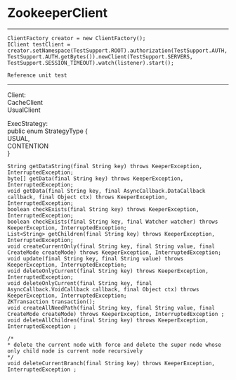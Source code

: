 # ZookeeperClient

-----

    ClientFactory creator = new ClientFactory();   
    IClient testClient = creator.setNamespace(TestSupport.ROOT).authorization(TestSupport.AUTH, TestSupport.AUTH.getBytes()).newClient(TestSupport.SERVERS, TestSupport.SESSION_TIMEOUT).watch(listener).start();   
    
    Reference unit test

-----

Client:   
    CacheClient   
    UsualClient
    
ExecStrategy:   
    public enum StrategyType {   
        USUAL,   
        CONTENTION   
    }   
    
    String getDataString(final String key) throws KeeperException, InterruptedException;
    byte[] getData(final String key) throws KeeperException, InterruptedException;
    void getData(final String key, final AsyncCallback.DataCallback callback, final Object ctx) throws KeeperException, InterruptedException;
    boolean checkExists(final String key) throws KeeperException, InterruptedException;
    boolean checkExists(final String key, final Watcher watcher) throws KeeperException, InterruptedException;
    List<String> getChildren(final String key) throws KeeperException, InterruptedException;
    void createCurrentOnly(final String key, final String value, final CreateMode createMode) throws KeeperException, InterruptedException;
    void update(final String key, final String value) throws KeeperException, InterruptedException;
    void deleteOnlyCurrent(final String key) throws KeeperException, InterruptedException;
    void deleteOnlyCurrent(final String key, final AsyncCallback.VoidCallback callback, final Object ctx) throws KeeperException, InterruptedException;
    ZKTransaction transaction();
    void createAllNeedPath(final String key, final String value, final CreateMode createMode) throws KeeperException, InterruptedException ;
    void deleteAllChildren(final String key) throws KeeperException, InterruptedException ;
    
    /*
    * delete the current node with force and delete the super node whose only child node is current node recursively
    */
    void deleteCurrentBranch(final String key) throws KeeperException, InterruptedException ;
